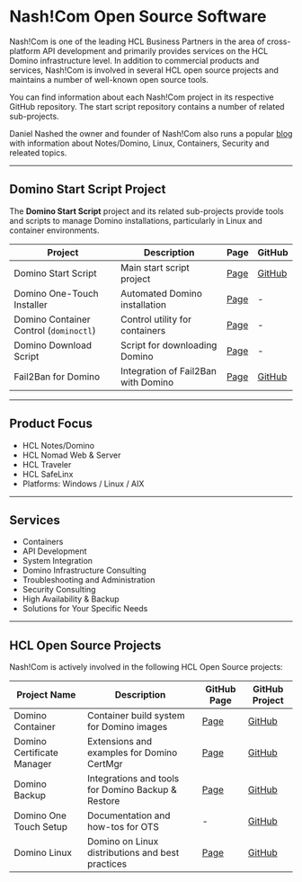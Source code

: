 # Nash!Com Open Source Software

Nash!Com is one of the leading HCL Business Partners in the area of cross-platform API development and primarily provides services on the HCL Domino infrastructure level.
In addition to commercial products and services, Nash!Com is involved in several HCL open source projects and maintains a number of well-known open source tools.

You can find information about each Nash!Com project in its respective GitHub repository. The start script repository contains a number of related sub-projects.

Daniel Nashed the owner and founder of Nash!Com also runs a popular [blog](https://blog.nashcom.de) with information about Notes/Domino, Linux, Containers, Security and releated topics.

---

## Domino Start Script Project

The **Domino Start Script** project and its related sub-projects provide tools and scripts to manage Domino installations, particularly in Linux and container environments.

| Project                                | Description                         | Page                                                                 | GitHub                                                  |
| -------------------------------------- | ----------------------------------- | -------------------------------------------------------------------- | ------------------------------------------------------- |
| Domino Start Script                    | Main start script project           | [Page](https://nashcom.github.io/domino-startscript/)                | [GitHub](https://github.com/nashcom/domino-startscript) |
| Domino One-Touch Installer             | Automated Domino installation       | [Page](https://nashcom.github.io/domino-startscript/install_domino/) | -                                                       |
| Domino Container Control (`dominoctl`) | Control utility for containers      | [Page](https://nashcom.github.io/domino-startscript/dominoctl/)      | -                                                       |
| Domino Download Script                 | Script for downloading Domino       | [Page](https://nashcom.github.io/domino-startscript/domdownload/)    | -                                                       |
| Fail2Ban for Domino                    | Integration of Fail2Ban with Domino | [Page](https://nashcom.github.io/domino-startscript/fail2ban/)       | [GitHub](https://github.com/nashcom/domino-startscript/tree/main/extra/fail2ban)|

---

## Product Focus

* HCL Notes/Domino
* HCL Nomad Web & Server
* HCL Traveler
* HCL SafeLinx
* Platforms: Windows / Linux / AIX

---

## Services

* Containers
* API Development
* System Integration
* Domino Infrastructure Consulting
* Troubleshooting and Administration
* Security Consulting
* High Availability & Backup
* Solutions for Your Specific Needs

---

## HCL Open Source Projects

Nash!Com is actively involved in the following HCL Open Source projects:

| Project Name               | Description                                        | GitHub Page                                                   | GitHub Project                                                         |
| -------------------------- | -------------------------------------------------- | ------------------------------------------------------------- | ---------------------------------------------------------------------- |
| Domino Container           | Container build system for Domino images           | [Page](https://opensource.hcltechsw.com/domino-container/)    | [GitHub](https://github.com/HCL-TECH-SOFTWARE/domino-container/)       |
| Domino Certificate Manager | Extensions and examples for Domino CertMgr         | [Page](https://opensource.hcltechsw.com/domino-cert-manager/) | [GitHub](https://github.com/HCL-TECH-SOFTWARE/domino-cert-manager)     |
| Domino Backup              | Integrations and tools for Domino Backup & Restore | [Page](https://opensource.hcltechsw.com/domino-backup/)       | [GitHub](https://github.com/HCL-TECH-SOFTWARE/domino-backup)           |
| Domino One Touch Setup     | Documentation and how-tos for OTS                  | -                                                             | [GitHub](https://github.com/HCL-TECH-SOFTWARE/domino-one-touch-setup/) |
| Domino Linux               | Domino on Linux distributions and best practices   | [Page](https://opensource.hcltechsw.com/domino-linux/)        | [GitHub](https://github.com/HCL-TECH-SOFTWARE/domino-linux/)           |
